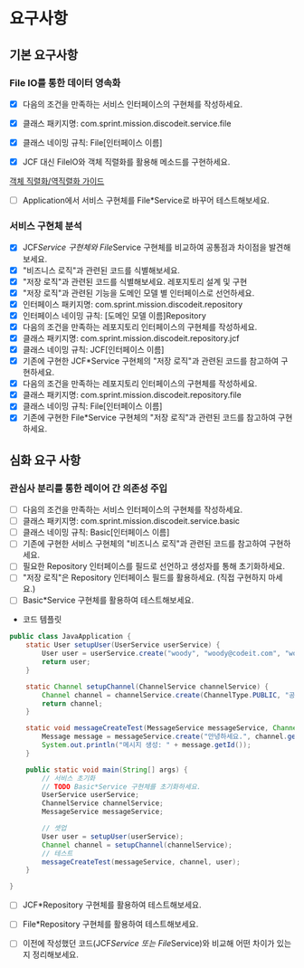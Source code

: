# 요구사항

## 기본 요구사항

### File IO를 통한 데이터 영속화

- [x]  다음의 조건을 만족하는 서비스 인터페이스의 구현체를 작성하세요.

- [x]  클래스 패키지명: com.sprint.mission.discodeit.service.file

- [x]  클래스 네이밍 규칙: File[인터페이스 이름]

- [x]  JCF 대신 FileIO와 객체 직렬화를 활용해 메소드를 구현하세요.

[객체 직렬화/역직렬화 가이드](https://www.notion.so/13b6fd228e8d80c6b144cdfbf518a9f7?pvs=21)

- [ ]  Application에서 서비스 구현체를 File*Service로 바꾸어 테스트해보세요.

### 서비스 구현체 분석

- [x] JCF*Service 구현체와 File*Service 구현체를 비교하여 공통점과 차이점을 발견해보세요.
- [x] "비즈니스 로직"과 관련된 코드를 식별해보세요.
- [x] "저장 로직"과 관련된 코드를 식별해보세요.
  레포지토리 설계 및 구현
- [x] "저장 로직"과 관련된 기능을 도메인 모델 별 인터페이스로 선언하세요.
- [x] 인터페이스 패키지명: com.sprint.mission.discodeit.repository
- [x] 인터페이스 네이밍 규칙: [도메인 모델 이름]Repository
- [x] 다음의 조건을 만족하는 레포지토리 인터페이스의 구현체를 작성하세요.
- [x] 클래스 패키지명: com.sprint.mission.discodeit.repository.jcf
- [x] 클래스 네이밍 규칙: JCF[인터페이스 이름]
- [x] 기존에 구현한 JCF*Service 구현체의 "저장 로직"과 관련된 코드를 참고하여 구현하세요.
- [x] 다음의 조건을 만족하는 레포지토리 인터페이스의 구현체를 작성하세요.
- [x] 클래스 패키지명: com.sprint.mission.discodeit.repository.file
- [x] 클래스 네이밍 규칙: File[인터페이스 이름]
- [x] 기존에 구현한 File*Service 구현체의 "저장 로직"과 관련된 코드를 참고하여 구현하세요.

## 심화 요구 사항

### 관심사 분리를 통한 레이어 간 의존성 주입

- [ ] 다음의 조건을 만족하는 서비스 인터페이스의 구현체를 작성하세요.
- [ ] 클래스 패키지명: com.sprint.mission.discodeit.service.basic
- [ ] 클래스 네이밍 규칙: Basic[인터페이스 이름]
- [ ] 기존에 구현한 서비스 구현체의 "비즈니스 로직"과 관련된 코드를 참고하여 구현하세요.
- [ ] 필요한 Repository 인터페이스를 필드로 선언하고 생성자를 통해 초기화하세요.
- [ ] "저장 로직"은 Repository 인터페이스 필드를 활용하세요. (직접 구현하지 마세요.)
- [ ] Basic*Service 구현체를 활용하여 테스트해보세요.
- 코드 템플릿

```java
public class JavaApplication {
	static User setupUser(UserService userService) {
		User user = userService.create("woody", "woody@codeit.com", "woody1234");
		return user;
	}

	static Channel setupChannel(ChannelService channelService) {
		Channel channel = channelService.create(ChannelType.PUBLIC, "공지", "공지 채널입니다.");
		return channel;
	}

	static void messageCreateTest(MessageService messageService, Channel channel, User author) {
		Message message = messageService.create("안녕하세요.", channel.getId(), author.getId());
		System.out.println("메시지 생성: " + message.getId());
	}

	public static void main(String[] args) {
		// 서비스 초기화
		// TODO Basic*Service 구현체를 초기화하세요.
		UserService userService;
		ChannelService channelService;
		MessageService messageService;

		// 셋업
		User user = setupUser(userService);
		Channel channel = setupChannel(channelService);
		// 테스트
		messageCreateTest(messageService, channel, user);
	}

}
```

- [ ]  JCF*Repository 구현체를 활용하여 테스트해보세요.

- [ ]  File*Repository 구현체를 활용하여 테스트해보세요.
- [ ] 이전에 작성했던 코드(JCF*Service 또는 File*Service)와 비교해 어떤 차이가 있는지 정리해보세요.